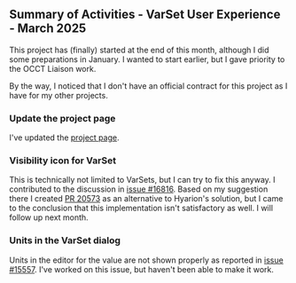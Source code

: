 ## Summary of Activities - VarSet User Experience - March 2025

This project has (finally) started at the end of this month, although I did
some preparations in January.  I wanted to start earlier, but I gave priority
to the OCCT Liaison work.

By the way, I noticed that I don't have an official contract for this project
as I have for my other projects.

### Update the project page

I've updated the [project page](https://github.com/orgs/FreeCAD/projects/30/views/1).

### Visibility icon for VarSet

This is technically not limited to VarSets, but I can try to fix this anyway.
I contributed to the discussion in [issue
#16816](https://github.com/FreeCAD/FreeCAD/issues/16816).
Based on my suggestion there I created [PR
20573](https://github.com/FreeCAD/FreeCAD/pull/20573) as an alternative to
Hyarion's solution, but I came to the conclusion that this implementation isn't
satisfactory as well.  I will follow up next month.

### Units in the VarSet dialog

Units in the editor for the value are not shown properly as reported in [issue
#15557](https://github.com/FreeCAD/FreeCAD/issues/15557).
I've worked on this issue, but haven't been able to make it work.
